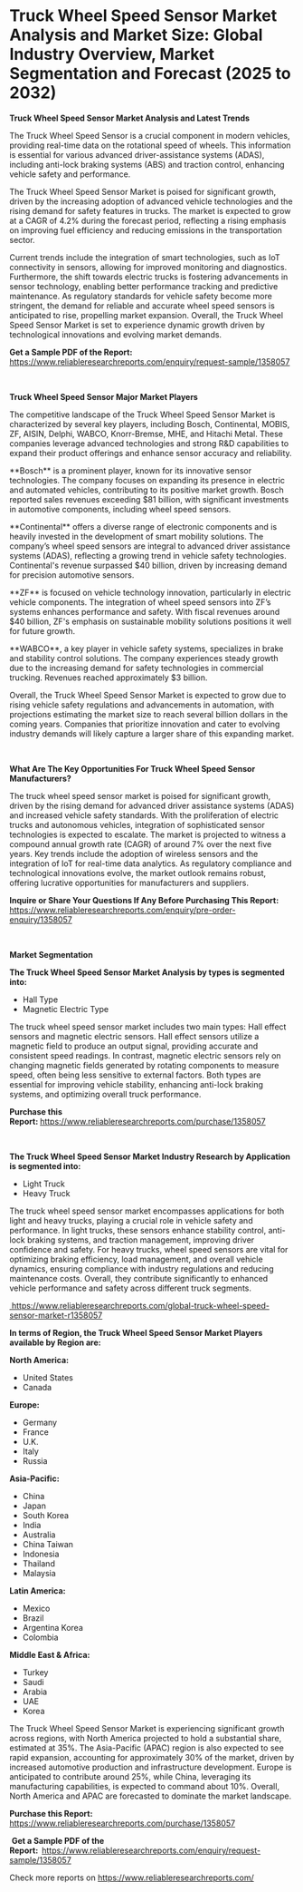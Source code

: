 <p><h1>Truck Wheel Speed Sensor Market Analysis and Market Size: Global Industry Overview, Market Segmentation and Forecast (2025 to 2032)</h1></p><p><strong>Truck Wheel Speed Sensor Market Analysis and Latest Trends</strong></p>
<p><p>The Truck Wheel Speed Sensor is a crucial component in modern vehicles, providing real-time data on the rotational speed of wheels. This information is essential for various advanced driver-assistance systems (ADAS), including anti-lock braking systems (ABS) and traction control, enhancing vehicle safety and performance.</p><p>The Truck Wheel Speed Sensor Market is poised for significant growth, driven by the increasing adoption of advanced vehicle technologies and the rising demand for safety features in trucks. The market is expected to grow at a CAGR of 4.2% during the forecast period, reflecting a rising emphasis on improving fuel efficiency and reducing emissions in the transportation sector. </p><p>Current trends include the integration of smart technologies, such as IoT connectivity in sensors, allowing for improved monitoring and diagnostics. Furthermore, the shift towards electric trucks is fostering advancements in sensor technology, enabling better performance tracking and predictive maintenance. As regulatory standards for vehicle safety become more stringent, the demand for reliable and accurate wheel speed sensors is anticipated to rise, propelling market expansion. Overall, the Truck Wheel Speed Sensor Market is set to experience dynamic growth driven by technological innovations and evolving market demands.</p></p>
<p><strong>Get a Sample PDF of the Report:&nbsp;</strong> <a href="https://www.reliableresearchreports.com/enquiry/request-sample/1358057?utm_campaign=3319&utm_medium=2&utm_source=Github&utm_content=ia&utm_term=30032025&utm_id=truck-wheel-speed-sensor">https://www.reliableresearchreports.com/enquiry/request-sample/1358057</a></p>
<p>&nbsp;</p>
<p><strong>Truck Wheel Speed Sensor Major Market Players</strong></p>
<p><p>The competitive landscape of the Truck Wheel Speed Sensor Market is characterized by several key players, including Bosch, Continental, MOBIS, ZF, AISIN, Delphi, WABCO, Knorr-Bremse, MHE, and Hitachi Metal. These companies leverage advanced technologies and strong R&D capabilities to expand their product offerings and enhance sensor accuracy and reliability.</p><p>**Bosch** is a prominent player, known for its innovative sensor technologies. The company focuses on expanding its presence in electric and automated vehicles, contributing to its positive market growth. Bosch reported sales revenues exceeding $81 billion, with significant investments in automotive components, including wheel speed sensors.</p><p>**Continental** offers a diverse range of electronic components and is heavily invested in the development of smart mobility solutions. The company’s wheel speed sensors are integral to advanced driver assistance systems (ADAS), reflecting a growing trend in vehicle safety technologies. Continental's revenue surpassed $40 billion, driven by increasing demand for precision automotive sensors.</p><p>**ZF** is focused on vehicle technology innovation, particularly in electric vehicle components. The integration of wheel speed sensors into ZF’s systems enhances performance and safety. With fiscal revenues around $40 billion, ZF's emphasis on sustainable mobility solutions positions it well for future growth.</p><p>**WABCO**, a key player in vehicle safety systems, specializes in brake and stability control solutions. The company experiences steady growth due to the increasing demand for safety technologies in commercial trucking. Revenues reached approximately $3 billion. </p><p>Overall, the Truck Wheel Speed Sensor Market is expected to grow due to rising vehicle safety regulations and advancements in automation, with projections estimating the market size to reach several billion dollars in the coming years. Companies that prioritize innovation and cater to evolving industry demands will likely capture a larger share of this expanding market.</p></p>
<p>&nbsp;</p>
<p><strong>What Are The Key Opportunities For Truck Wheel Speed Sensor Manufacturers?</strong></p>
<p><p>The truck wheel speed sensor market is poised for significant growth, driven by the rising demand for advanced driver assistance systems (ADAS) and increased vehicle safety standards. With the proliferation of electric trucks and autonomous vehicles, integration of sophisticated sensor technologies is expected to escalate. The market is projected to witness a compound annual growth rate (CAGR) of around 7% over the next five years. Key trends include the adoption of wireless sensors and the integration of IoT for real-time data analytics. As regulatory compliance and technological innovations evolve, the market outlook remains robust, offering lucrative opportunities for manufacturers and suppliers.</p></p>
<p><strong>Inquire or Share Your Questions If Any Before Purchasing This Report:</strong> <a href="https://www.reliableresearchreports.com/enquiry/pre-order-enquiry/1358057?utm_campaign=3319&utm_medium=2&utm_source=Github&utm_content=ia&utm_term=30032025&utm_id=truck-wheel-speed-sensor">https://www.reliableresearchreports.com/enquiry/pre-order-enquiry/1358057</a></p>
<p>&nbsp;</p>
<p><strong>Market Segmentation</strong></p>
<p><strong>The Truck Wheel Speed Sensor Market Analysis by types is segmented into:</strong></p>
<p><ul><li>Hall Type</li><li>Magnetic Electric Type</li></ul></p>
<p><p>The truck wheel speed sensor market includes two main types: Hall effect sensors and magnetic electric sensors. Hall effect sensors utilize a magnetic field to produce an output signal, providing accurate and consistent speed readings. In contrast, magnetic electric sensors rely on changing magnetic fields generated by rotating components to measure speed, often being less sensitive to external factors. Both types are essential for improving vehicle stability, enhancing anti-lock braking systems, and optimizing overall truck performance.</p></p>
<p><strong>Purchase this Report:&nbsp;</strong><a href="https://www.reliableresearchreports.com/purchase/1358057?utm_campaign=3319&utm_medium=2&utm_source=Github&utm_content=ia&utm_term=30032025&utm_id=truck-wheel-speed-sensor">https://www.reliableresearchreports.com/purchase/1358057</a></p>
<p>&nbsp;</p>
<p><strong>The Truck Wheel Speed Sensor Market Industry Research by Application is segmented into:</strong></p>
<p><ul><li>Light Truck</li><li>Heavy Truck</li></ul></p>
<p><p>The truck wheel speed sensor market encompasses applications for both light and heavy trucks, playing a crucial role in vehicle safety and performance. In light trucks, these sensors enhance stability control, anti-lock braking systems, and traction management, improving driver confidence and safety. For heavy trucks, wheel speed sensors are vital for optimizing braking efficiency, load management, and overall vehicle dynamics, ensuring compliance with industry regulations and reducing maintenance costs. Overall, they contribute significantly to enhanced vehicle performance and safety across different truck segments.</p></p>
<p><a href="https://www.reliableresearchreports.com/global-truck-wheel-speed-sensor-market-r1358057?utm_campaign=3319&utm_medium=2&utm_source=Github&utm_content=ia&utm_term=30032025&utm_id=truck-wheel-speed-sensor">&nbsp;https://www.reliableresearchreports.com/global-truck-wheel-speed-sensor-market-r1358057</a></p>
<p><strong>In terms of Region, the Truck Wheel Speed Sensor Market Players available by Region are:</strong></p>
<p>
    <p> <strong> North America: </strong>
        <ul>
            <li>United States</li>
            <li>Canada</li>
        </ul>
        </p> 
    <p> <strong> Europe: </strong>
        <ul>
            <li>Germany</li>
            <li>France</li>
            <li>U.K.</li>
            <li>Italy</li>
            <li>Russia</li>
        </ul>
        </p> 
    <p> <strong> Asia-Pacific: </strong>
        <ul>
            <li>China</li>
            <li>Japan</li>
            <li>South Korea</li>
            <li>India</li>
            <li>Australia</li>
            <li>China Taiwan</li>
            <li>Indonesia</li>
            <li>Thailand</li>
            <li>Malaysia</li>
        </ul>
        </p> 
    <p> <strong> Latin America: </strong>
        <ul>
            <li>Mexico</li>
            <li>Brazil</li>
            <li>Argentina Korea</li>
            <li>Colombia</li>
        </ul>
        </p> 
    <p> <strong> Middle East & Africa: </strong>
        <ul>
            <li>Turkey</li>
            <li>Saudi</li>
            <li>Arabia</li>
            <li>UAE</li>
            <li>Korea</li>
        </ul>
    </p>
    </p>
<p><p>The Truck Wheel Speed Sensor Market is experiencing significant growth across regions, with North America projected to hold a substantial share, estimated at 35%. The Asia-Pacific (APAC) region is also expected to see rapid expansion, accounting for approximately 30% of the market, driven by increased automotive production and infrastructure development. Europe is anticipated to contribute around 25%, while China, leveraging its manufacturing capabilities, is expected to command about 10%. Overall, North America and APAC are forecasted to dominate the market landscape.</p></p>
<p><strong>Purchase this Report: </strong><a href="https://www.reliableresearchreports.com/purchase/1358057?utm_campaign=3319&utm_medium=2&utm_source=Github&utm_content=ia&utm_term=30032025&utm_id=truck-wheel-speed-sensor">https://www.reliableresearchreports.com/purchase/1358057</a></p>
<p>&nbsp;<strong>Get a Sample PDF of the Report:&nbsp;&nbsp;</strong><a href="https://www.reliableresearchreports.com/enquiry/request-sample/1358057?utm_campaign=3319&utm_medium=2&utm_source=Github&utm_content=ia&utm_term=30032025&utm_id=truck-wheel-speed-sensor">https://www.reliableresearchreports.com/enquiry/request-sample/1358057</a></p>
<p><strong></strong></p>
<p>Check more reports on <a href="https://www.reliableresearchreports.com/?utm_campaign=3319&utm_medium=2&utm_source=Github&utm_content=ia&utm_term=30032025&utm_id=truck-wheel-speed-sensor">https://www.reliableresearchreports.com/</a></p>